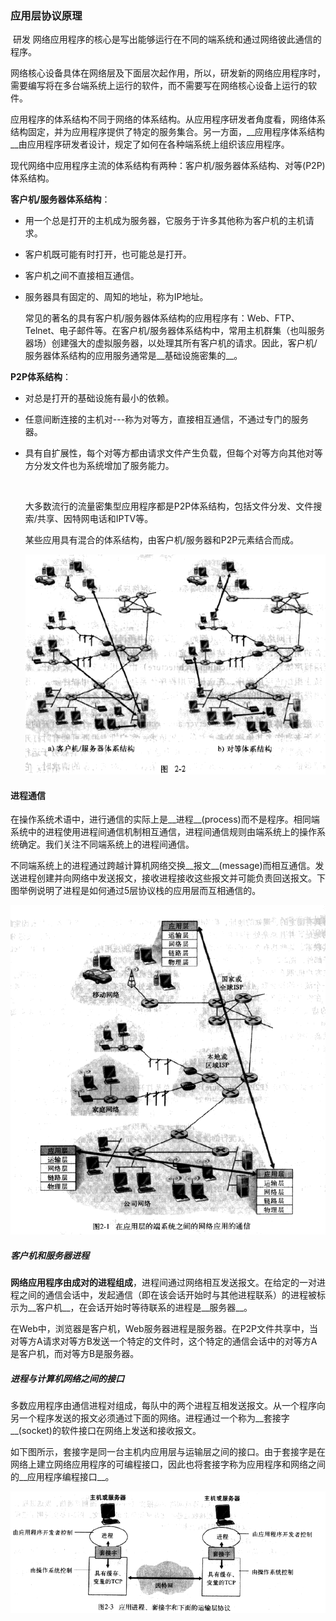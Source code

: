 ### 应用层协议原理

​	研发	网络应用程序的核心是写出能够运行在不同的端系统和通过网络彼此通信的程序。

​	网络核心设备具体在网络层及下面层次起作用，所以，研发新的网络应用程序时，需要编写将在多台端系统上运行的软件，而不需要写在网络核心设备上运行的软件。

​	应用程序的体系结构不同于网络的体系结构。从应用程序研发者角度看，网络体系结构固定，并为应用程序提供了特定的服务集合。另一方面，__应用程序体系结构__由应用程序研发者设计，规定了如何在各种端系统上组织该应用程序。

​	现代网络中应用程序主流的体系结构有两种：客户机/服务器体系结构、对等(P2P)体系结构。

__客户机/服务器体系结构__：

* 用一个总是打开的主机成为服务器，它服务于许多其他称为客户机的主机请求。
* 客户机既可能有时打开，也可能总是打开。
* 客户机之间不直接相互通信。
* 服务器具有固定的、周知的地址，称为IP地址。

  ​常见的著名的具有客户机/服务器体系结构的应用程序有：Web、FTP、Telnet、电子邮件等。在客户机/服务器体系结构中，常用主机群集（也叫服务器场）创建强大的虚拟服务器，以处理其所有客户机的请求。因此，客户机/服务器体系结构的应用服务通常是__基础设施密集的__。

__P2P体系结构__：

* 对总是打开的基础设施有最小的依赖。

* 任意间断连接的主机对---称为对等方，直接相互通信，不通过专门的服务器。

* 具有自扩展性，每个对等方都由请求文件产生负载，但每个对等方向其他对等方分发文件也为系统增加了服务能力。

  ​

  大多数流行的流量密集型应用程序都是P2P体系结构，包括文件分发、文件搜索/共享、因特网电话和IPTV等。

  某些应用具有混合的体系结构，由客户机/服务器和P2P元素结合而成。

  ![Alt text](../img/201702232212.png)

#### 进程通信

​	在操作系统术语中，进行通信的实际上是__进程__(process)而不是程序。相同端系统中的进程使用进程间通信机制相互通信，进程间通信规则由端系统上的操作系统确定。我们关注不同端系统上的进程间通信。

​	不同端系统上的进程通过跨越计算机网络交换__报文__(message)而相互通信。发送进程创建并向网络中发送报文，接收进程接收这些报文并可能负责回送报文。下图举例说明了进程是如何通过5层协议栈的应用层而互相通信的。

![Alt text](../img/201702232247.png)

##### 客户机和服务器进程

​	__网络应用程序由成对的进程组成__，进程间通过网络相互发送报文。在给定的一对进程之间的通信会话中，发起通信（即在该会话开始时与其他进程联系）的进程被标示为__客户机__，在会话开始时等待联系的进程是__服务器__。

​	在Web中，浏览器是客户机，Web服务器进程是服务器。在P2P文件共享中，当对等方A请求对等方B发送一个特定的文件时，这个特定的通信会话中的对等方A是客户机，而对等方B是服务器。

##### 进程与计算机网络之间的接口

​	多数应用程序由通信进程对组成，每队中的两个进程互相发送报文。从一个程序向另一个程序发送的报文必须通过下面的网络。进程通过一个称为__套接字__(socket)的软件接口在网络上发送和接收报文。

​	如下图所示，套接字是同一台主机内应用层与运输层之间的接口。由于套接字是在网络上建立网络应用程序的可编程接口，因此也将套接字称为应用程序和网络之间的__应用程序编程接口__。

![](../img/201702232306.png)